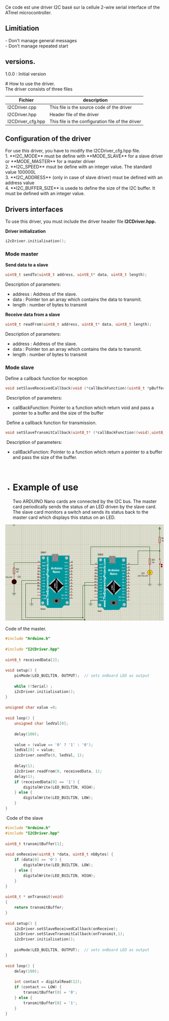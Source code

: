 Ce code est une driver I2C basé sur la cellule 2-wire serial interface of the ATmel microcontroller.

## Limitiation

\- Don't manage general messages  
\- Don't manage repeated start

## versions.

1.0.0 : Initial version

\# How to use the driver.  
The driver consists of three files

| Fichier | description |
| --- | --- |
| I2CDriver.cpp | This file is the source code of the driver |
| I2CDriver.hpp | Header file of the driver |
| I2CDriver_cfg.hpp | This file is the configuration file of the driver |

## Configuration of the driver

For use this driver, you have to modify the I2CDriver_cfg.hpp file.  
1\. \*\*I2C_MODE\*\* must be define with \*\*MODE_SLAVE\*\* for a slave driver or \*\*MODE_MASTER\*\* for a master driver  
2\. \*\*I2C_SPEED\*\* msut be define with an integer value. The standard value 100000L  
3\. \*\*I2C_ADDRESS\*\* (only in case of slave driver) msut be defined with an address value  
4\. \*\*I2C_BUFFER_SIZE\*\* is usede to define the size of the I2C buffer. It must be defined with an integer value.

## Drivers interfaces

To use this driver, you must include the driver header file **I2CDriver.hpp.**

**Driver initialization**

```C++
i2cDriver.initialisation();
```

### Mode master

**Send data to a slave**

```C++
uint8_t sendTo(uint8_t address, uint8_t* data, uint8_t length);
```

Description of parameters:

- address : Address of the slave.
- data : Pointer ton an array which contains the data to transmit.
- length : number of bytes to transmit

**Receive data from a slave**

```C++
uint8_t readFrom(uint8_t address, uint8_t* data, uint8_t length);
```

Description of parameters:

- address : Address of the slave.
- data : Pointer ton an array which contains the data to transmit.
- length : number of bytes to transmit

### Mode slave

Define a callback function for reception

```C++
void setSlaveReceivedCallback(void (*callBackFunction)(uint8_t *pBuffer, uint8_t size));
```

&nbsp;Description of parameters:

- callBackFunction: Pointer to a function which return void and pass a pointer to a buffer and the size of the buffer

&nbsp;Define a callback function for transmission.

```c++
void setSlaveTransmitCallback(uint8_t* (*callBackFunction)(void),uint8_t size);
```

&nbsp;Description of parameters:

- callBackFunction: Pointer to a function which return a pointer to a buffer and pass the size of the buffer.

&nbsp;

- # Example of use
    
    Two ARDUINO Nano cards are connected by the I2C bus. The master card periodically sends the status of an LED driven by the slave card. The slave card monitors a switch and sends its status back to the master card which displays this status on an LED.
    

![Freehand Drawing.svg](../_resources/Freehand%20Drawing.svg)

Code of the master.

```C++
#include "Arduino.h"

#include "I2CDriver.hpp"

uint8_t receivedData[2];

void setup() {
    pinMode(LED_BUILTIN, OUTPUT);  // sets onBoard LED as output

    while (!Serial)	;
    i2cDriver.initialisation();
}

unsigned char value =0;

void loop() {
    unsigned char ledVal[0];

    delay(100);

    value = (value == '0' ? '1' : '0');
    ledVal[0] = value;
    i2cDriver.sendTo(8, ledVal, 1);

    delay(1);
    i2cDriver.readFrom(8, receivedData, 1);
    delay(1);
    if (receivedData[0] == '1') {
        digitalWrite(LED_BUILTIN, HIGH);
    } else {
        digitalWrite(LED_BUILTIN, LOW);
    }
}

```

&nbsp;Code of the slave

```C++
#include "Arduino.h"
#include "I2CDriver.hpp"

uint8_t transmitBuffer[1];

void onReceive(uint8_t *data, uint8_t nbBytes) {
    if (data[0] == '0') {
        digitalWrite(LED_BUILTIN, LOW);
    } else {
        digitalWrite(LED_BUILTIN, HIGH);
    }
}

uint8_t * onTransmit(void)
{
    return transmitBuffer;
}

void setup() {
    i2cDriver.setSlaveReceivedCallback(onReceive);
    i2cDriver.setSlaveTransmitCallback(onTransmit,1);
    i2cDriver.initialisation();

    pinMode(LED_BUILTIN, OUTPUT);  // sets onBoard LED as output
}

void loop() {
    delay(100);

    int contact = digitalRead(12);
    if (contact == LOW) {
        transmitBuffer[0] = '0';
    } else {
        transmitBuffer[0] = '1';
    }
}


```